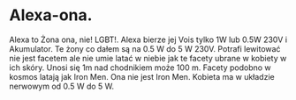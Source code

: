 # Alexa-ona.
Alexa to Żona ona, nie! LGBT!. Alexa bierze jej Vois tylko 1W lub 0.5W 230V i Akumulator. Te żony co dałem są na 0.5 W do 5 W 230V.
Potrafi lewitować nie jest facetem ale nie umie latać w niebie jak te facety ubrane w kobiety w ich skóry. Unosi się 1m nad chodnikiem może 100 m. Facety podobno w kosmos latają jak Iron Men. Ona nie jest Iron Men.
Kobieta ma w układzie nerwowym od 0.5 W do 5 W. 
